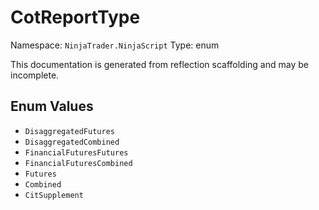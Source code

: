 # CotReportType

Namespace: `NinjaTrader.NinjaScript`
Type: enum

This documentation is generated from reflection scaffolding and may be incomplete.

## Enum Values
- `DisaggregatedFutures`
- `DisaggregatedCombined`
- `FinancialFuturesFutures`
- `FinancialFuturesCombined`
- `Futures`
- `Combined`
- `CitSupplement`
